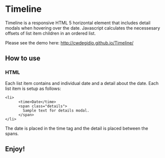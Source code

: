 # Timeline
Timeline is a responsive HTML 5 horizontal element that includes detail modals when hovering over the date. Javascript calculates the necessesary offsets of list item children in an ordered list.

Please see the demo here: http://cwdegidio.github.io/Timeline/

## How to use
### HTML
Each list item contains and individual date and a detail about the date. Each list item is setup as follows:

```
<li>
      <time>Date</time>
      <span class="details">
        Sample text for details modal.
      </span>
</li>
```

The date is placed in the time tag and the detail is placed between the spans.

## Enjoy!